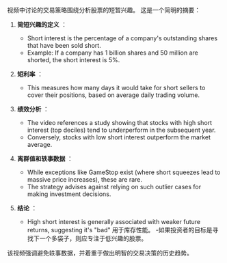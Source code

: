 视频中讨论的交易策略围绕分析股票的短暂兴趣。 这是一个简明的摘要：

1. **简短兴趣的定义** ：
   - Short interest is the percentage of a company's outstanding shares that have been sold short.
   - Example: If a company has 1 billion shares and 50 million are shorted, the short interest is 5%.

2. **短利率** ：
   - This measures how many days it would take for short sellers to cover their positions, based on average daily trading volume.

3. **绩效分析** ：
   - The video references a study showing that stocks with high short interest (top deciles) tend to underperform in the subsequent year.
   - Conversely, stocks with low short interest outperform the market average.

4. **离群值和轶事数据** ：
   - While exceptions like GameStop exist (where short squeezes lead to massive price increases), these are rare.
   - The strategy advises against relying on such outlier cases for making investment decisions.

5. **结论** ：
   - High short interest is generally associated with weaker future returns, suggesting it's "bad" 用于库存性能。
   -如果投资者的目标是寻找下一个多袋子，则应专注于低兴趣的股票。

该视频强调避免轶事数据，并着重于做出明智的交易决策的历史趋势。